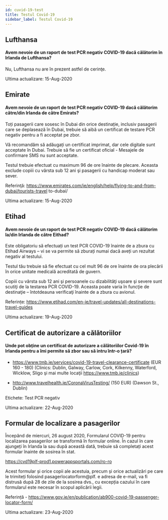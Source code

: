```yaml
---
id: cuvid-19-test
title: Testul Covid-19
sidebar_label: Testul Covid-19
---
```



## Lufthansa

#### **Avem nevoie de un raport de test PCR negativ COVID-19 dacă călătorim în Irlanda de Lufthansa?**

Nu, Lufthansa nu are în prezent astfel de cerinţe.

Ultima actualizare: 15-Aug-2020

## Emirate

#### **Avem nevoie de un raport de test PCR negativ COVID-19 dacă călătorim către/din Irlanda de către Emirats?**

Toți pasagerii care sosesc în Dubai din orice destinație, inclusiv pasagerii care se deplasează în Dubai, trebuie să aibă un certificat de testare PCR negativ pentru a fi acceptat pe zbor.

Vă recomandăm să adăugați un certificat imprimat, dar cele digitale sunt acceptate în Dubai. Trebuie să fie un certificat oficial - Mesajele de confirmare SMS nu sunt acceptate.

Testul trebuie efectuat cu maximum 96 de ore înainte de plecare. Aceasta exclude copiii cu vârsta sub 12 ani şi pasagerii cu handicap moderat sau sever.


Referinţă: https://www.emirates.com/ie/english/help/flying-to-and-from-dubai/tourists-travel to-dubai/

Ultima actualizare: 15-Aug-2020

## Etihad

#### **Avem nevoie de un raport de test PCR negativ COVID-19 dacă călătorim la/din Irlanda de către Eithad?**

Este obligatoriu să efectuați un test PCR COVID-19 înainte de a zbura cu Etihad Airways – vi se va permite să zburați numai dacă aveți un rezultat negativ al testului.

Testul tău trebuie să fie efectuat cu cel mult 96 de ore înainte de ora plecării în orice unitate medicală acreditată de guvern.

Copiii cu vârsta sub 12 ani şi persoanele cu dizabilităţi uşoare şi severe sunt scutiţi de la testarea PCR COVID-19. Aceasta poate varia în funcţie de destinaţie – întotdeauna verificaţi înainte de a zbura cu avionul.

Referințe: https://www.etihad.com/en-ie/travel-updates/all-destinations-travel-guides

Ultima actualizare: 19-Aug-2020

## Certificat de autorizare a călătoriilor

#### Unde pot obține un certificat de autorizare a călătoriilor Covid-19 în Irlanda pentru a îmi permite să zbor sau să intru într-o țară?

* https://www.tmb.ie/services/covid-19-travel-clearance-certificate (EUR 160 - 180) (Clinics: Dublin, Galway, Carlow, Cork, Kilkenny, Waterford, Wicklow, Sligo şi mai multe locaţii https://www.tmb.ie/clinics)

* http://www.travelhealth.ie/CoronaVirusTesting/ (150 EUR) (Dawson St., Dublin)

Etichete: Test PCR negativ

Ultima actualizare: 22-Aug-2020

## Formular de localizare a pasagerilor

Începând de miercuri, 26 august 2020, Formularul COVID-19 pentru localizarea pasagerilor se transformă în formular online. În cazul în care ajungeți în Irlanda la sau după această dată, trebuie să completați acest formular înainte de sosirea în stat.

https://cvd19plf-prod1.powerappsportals.com/ro-ro

Acest formular și orice copii ale acestuia, precum și orice actualizări pe care le trimiteți folosind pasagerlocatorform@plf. e adresa de e-mail, va fi distrusă după 28 de zile de la sosirea dvs., cu excepția cazului în care formularul este necesar în scopul aplicării legii.

Referință - https://www.gov.ie/en/publication/ab900-covid-19-passenger-locator-form/

Ultima actualizare: 23-Aug-2020